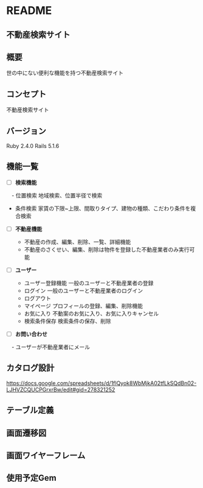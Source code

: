 # README
## 不動産検索サイト
## 概要
世の中にない便利な機能を持つ不動産検索サイト
## コンセプト
不動産検索サイト
## バージョン
Ruby 2.4.0 Rails 5.1.6
## 機能一覧

- [ ] **検索機能**

　- 位置検索
    地域検索、位置半径で検索
  - 条件検索
    家賃の下限~上限、間取りタイプ、建物の種類、こだわり条件を複合検索
  
- [ ] **不動産機能**

  - 不動産の作成、編集、削除、一覧、詳細機能
  - 不動産のさくせい、編集、削除は物件を登録した不動産業者のみ実行可能
  
- [ ] **ユーザー**

  - ユーザー登録機能
    一般のユーザーと不動産業者の登録
  - ログイン
    一般のユーザーと不動産業者のログイン
  - ログアウト
  - マイページ
    プロフィールの登録、編集、削除機能
  - お気に入り
    不動案のお気に入り、お気に入りキャンセル
  - 検索条件保存
    検索条件の保存、削除
  
- [ ] **お問い合わせ** 

　- ユーザーが不動産業者にメール
　
## カタログ設計
https://docs.google.com/spreadsheets/d/1flQyok8WbMjkA02tfLkSQdBn02-LJHVZCQUCPGrxrBw/edit#gid=278321252
## テーブル定義 

## 画面遷移図

## 画面ワイヤーフレーム

## 使用予定Gem